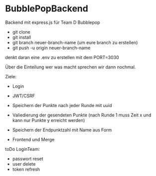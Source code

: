 # BubblePopBackend

Backend mit express.js für Team D Bubblepop

-   git clone
-   git install
-   git branch neuer-branch-name (um eure branch zu erstellen)
-   git push -u origin neuer-branch-name

denkt daran eine .env zu erstellen mit dem PORT=3030

Über die Einteilung wer was macht sprechen wir dann nochmal.

Ziele:

-   Login
-   JWT/CSRF

-   Speichern der Punkte nach jeder Runde mit uuid
-   Valiedierung der gesendeten Punkte (nach Runde 1 muss Zeit x und kann nur Punkte y erreicht werden)
-   Speichern der Endpunktzahl mit Name aus Form

-   Frontend und Merge

toDo LoginTeam:

-   passwort reset
-   user delete
-   token refresh

